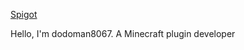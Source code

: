 [Spigot](https://www.spigotmc.org/members/purpleender.1530457/)

Hello, I'm dodoman8067. A Minecraft plugin developer
